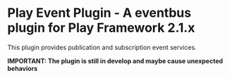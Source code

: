 # Play Event Plugin - A eventbus plugin for Play Framework 2.1.x

This plugin provides publication and subscription event services.

**IMPORTANT: The plugin is still in develop and maybe cause unexpected behaviors**